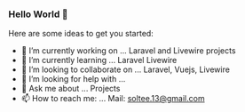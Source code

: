 ### Hello World 👋

Here are some ideas to get you started:

- 🔭 I’m currently working on ... Laravel and Livewire projects
- 🌱 I’m currently learning ... Laravel Livewire
- 👯 I’m looking to collaborate on ... Laravel, Vuejs, Livewire
- 🤔 I’m looking for help with ... 
- 💬 Ask me about ...  Projects
- 📫 How to reach me: ... Mail: soltee.13@gmail.com


